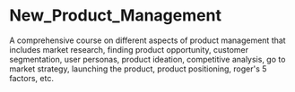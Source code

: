 # New_Product_Management
A comprehensive course on different aspects of product management that includes market research, finding product opportunity, customer segmentation, user personas, product ideation, competitive analysis, go to market strategy, launching the product, product positioning, roger's 5 factors, etc.
